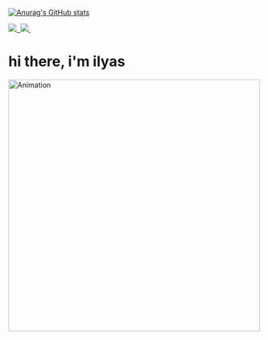 [![Anurag's GitHub stats](https://github-readme-stats.vercel.app/api?username=onlymyrep&show_icons=true&theme=radical)](https://github.com/onlymyrep/github-readme-stats)

<div id="paft" align="left">
   <div id="paft" align="left">
    <a href="https://t.me/bartonjo">
        <img src="https://img.shields.io/badge/Telegram-2CA5E0?style=for-the-badge&logo=telegram&logoColor=white"/>&nbsp;
    </a>
    <a href="mailto:mukashevilias@gmail.com">
        <img src="https://img.shields.io/badge/Gmail-D14836?style=for-the-badge&logo=gmail&logoColor=white"/>&nbsp;
    </a>
</div> 

<div id="hello" align="left">
    <h1><b>hi there, i'm ilyas</b></h1>
    <img src="./animation.gif.gif" width="500" alt="Animation"/>
</div>

